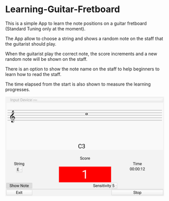 # Learning-Guitar-Fretboard
This is a simple App to learn the note positions on a guitar fretboard (Standard Tuning only at the moment).

The App allow to choose a string and shows a random note on the staff that the guitarist should play.


When the guitarist play the correct note, the score increments and a new random note will be shown on the staff.


There is an option to show the note name on the staff to help beginners to learn how to read the staff.

The time elapsed from the start is also shown to measure the learning progresses.


<p align="center">
  <img src="/Screenshot.png" alt="Main Panel" width="600"/>
</p>
